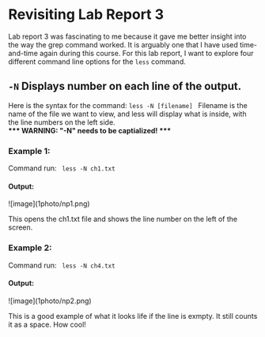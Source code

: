 <h1> Revisiting Lab Report 3 </h1>
                                 
<p>Lab report 3 was fascinating to me because it gave me better insight into the way the grep command
worked. It is arguably one that I have used time-and-time again during this course. For this lab report,
I want to explore four different command line options for the <code>less</code> command.</p>


<h2><code>-N</code> Displays number on each line of the output.</h2>
<p>Here is the syntax for the command:
  <code>less -N [filename] </code>
    Filename is the name of the file we want to view, and less will display what is inside, with the 
    line numbers on the left side. <br>
  <b> *** WARNING: "-N" needs to be captialized! ***</b>
    </p>
    <h3>Example 1:</h3>
      Command run:
      <code> less -N ch1.txt </code>
      <h4>Output:</h4>
      ![image](1photo/np1.png)
      <p> This opens the ch1.txt file and shows the line number on the left of the screen.</p>
   <h3>Example 2:</h3>
      Command run:
      <code> less -N ch4.txt </code>
      <h4>Output:</h4>
      ![image](1photo/np2.png)
      <p> This is a good example of what it looks life if the line is exmpty. It still counts it as a space.
        How cool!</p>
  

